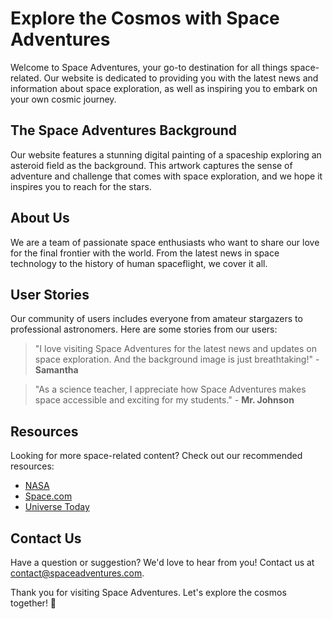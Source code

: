 <!--font:Poppins-->

# Explore the Cosmos with Space Adventures

Welcome to Space Adventures, your go-to destination for all things space-related. Our website is dedicated to providing you with the latest news and information about space exploration, as well as inspiring you to embark on your own cosmic journey.

## The Space Adventures Background
Our website features a stunning digital painting of a spaceship exploring an asteroid field as the background. This artwork captures the sense of adventure and challenge that comes with space exploration, and we hope it inspires you to reach for the stars.

## About Us
We are a team of passionate space enthusiasts who want to share our love for the final frontier with the world. From the latest news in space technology to the history of human spaceflight, we cover it all.

## User Stories
Our community of users includes everyone from amateur stargazers to professional astronomers. Here are some stories from our users:

> "I love visiting Space Adventures for the latest news and updates on space exploration. And the background image is just breathtaking!" - **Samantha**

> "As a science teacher, I appreciate how Space Adventures makes space accessible and exciting for my students." - **Mr. Johnson**

## Resources
Looking for more space-related content? Check out our recommended resources:

- [NASA](#nasa)
- [Space.com](#spacecom)
- [Universe Today](#universe-today)

## Contact Us
Have a question or suggestion? We'd love to hear from you! Contact us at [contact@spaceadventures.com](mailto:contact@spaceadventures.com).

Thank you for visiting Space Adventures. Let's explore the cosmos together! 🚀

<!--

Write me content for website with wallpaper which alt text is:

"A digital painting of a spaceship exploring an asteroid field, with the rocky terrain and dangerous debris creating a sense of adventure and challenge."

The name/title of the page should not be 1:1 copy of the alt text but rather a real content of the website which is using this wallpaper.

- Use markdown format 
- Start with heading
- Heading should be short and concise
- The content should look like a real website 
- The website should not be about the wallpaper, wallpaper is just a related background
- Heading should be contain work "wallpaper" or "background"
- Include real sections like references, contact, user stories, etc. use things relevant to the page purpose.
- Feel free to use structure like headings, bullets, numbering, blockquotes, paragraphs, horizontal lines, etc.
- You can use formatting like bold or _italic_
- You can include UTF-8 emojis
- Links should be only #hash anchors (and you can refer to the document itself)
- Do not include images


---


# Space Adventures Wallpaper

Welcome to our website dedicated to space exploration and adventure! Our Space Adventures Wallpaper sets the perfect tone for your desktop or mobile background, inspiring you to embark on your own cosmic journey.

## About Us
We are a team of passionate space enthusiasts who want to share our love for the final frontier with the world. From the latest news in space technology to the history of human spaceflight, we cover it all.

## User Stories
Our community of users includes everyone from amateur stargazers to professional astronomers. Here are some stories from our users:

> "I love this wallpaper! It makes me feel like I'm part of the crew exploring the asteroid field." - **Samantha**

> "As an aspiring astronaut, this wallpaper reminds me of my goals every time I turn on my computer." - **Mark**

## References
Looking for more space-related content? Check out our recommended resources:

- [NASA](#nasa)
- [Space.com](#spacecom)
- [Universe Today](#universe-today)

## Contact Us
Have a question or suggestion? We'd love to hear from you! Contact us at [contact@spaceadventures.com](mailto:contact@spaceadventures.com).

Thank you for visiting Space Adventures Wallpaper. Keep exploring the cosmos! 🚀


---


Heading should not include word "wallpaper". The website should not be about the wallpaper itself, wallpaper is just a related background, rewrite whole content.


---


# Explore the Cosmos with Space Adventures

Welcome to Space Adventures, your go-to destination for all things space-related. Our website is dedicated to providing you with the latest news and information about space exploration, as well as inspiring you to embark on your own cosmic journey.

## The Space Adventures Background
Our website features a stunning digital painting of a spaceship exploring an asteroid field as the background. This artwork captures the sense of adventure and challenge that comes with space exploration, and we hope it inspires you to reach for the stars.

## About Us
We are a team of passionate space enthusiasts who want to share our love for the final frontier with the world. From the latest news in space technology to the history of human spaceflight, we cover it all.

## User Stories
Our community of users includes everyone from amateur stargazers to professional astronomers. Here are some stories from our users:

> "I love visiting Space Adventures for the latest news and updates on space exploration. And the background image is just breathtaking!" - **Samantha**

> "As a science teacher, I appreciate how Space Adventures makes space accessible and exciting for my students." - **Mr. Johnson**

## Resources
Looking for more space-related content? Check out our recommended resources:

- [NASA](#nasa)
- [Space.com](#spacecom)
- [Universe Today](#universe-today)

## Contact Us
Have a question or suggestion? We'd love to hear from you! Contact us at [contact@spaceadventures.com](mailto:contact@spaceadventures.com).

Thank you for visiting Space Adventures. Let's explore the cosmos together! 🚀


---


Write me a Google font which is best fitting for the website.

Pick from the list:
- Montserrat
- Inter
- Lobster
- Raleway
- IBM Plex Sans
- Great Vibes
- Futura
- Poppins
- Cinzel
- Playfair Display
- Open Sans
- Creepster
- Alegreya
- Cinzel Decorative
- Barlow Condensed
- Dancing Script
- Cormorant Garamond
- Cabin
- Orbitron
- Roboto
- Lato
- Exo 2


Write just the font name nothing else.


---


Poppins

-->
